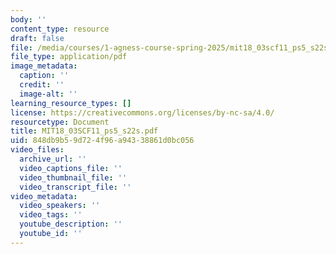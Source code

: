 ```yaml
---
body: ''
content_type: resource
draft: false
file: /media/courses/1-agness-course-spring-2025/mit18_03scf11_ps5_s22s.pdf
file_type: application/pdf
image_metadata:
  caption: ''
  credit: ''
  image-alt: ''
learning_resource_types: []
license: https://creativecommons.org/licenses/by-nc-sa/4.0/
resourcetype: Document
title: MIT18_03SCF11_ps5_s22s.pdf
uid: 848db9b5-9d72-4f96-a943-38861d0bc056
video_files:
  archive_url: ''
  video_captions_file: ''
  video_thumbnail_file: ''
  video_transcript_file: ''
video_metadata:
  video_speakers: ''
  video_tags: ''
  youtube_description: ''
  youtube_id: ''
---
```

